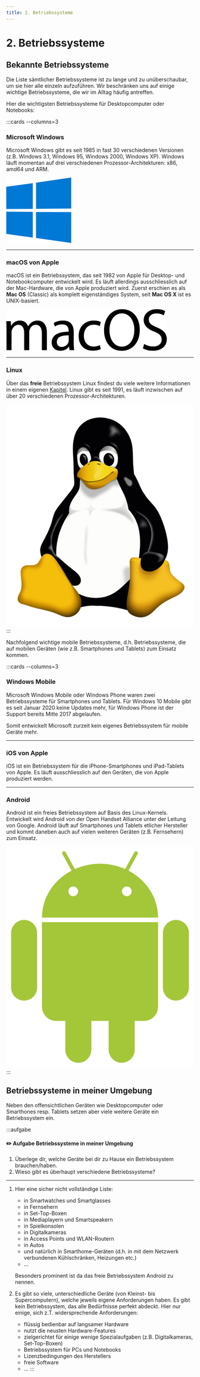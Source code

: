 ```yaml
---
title: 2. Betriebssysteme
---
```


# 2. Betriebssysteme

## Bekannte Betriebssysteme
Die Liste sämtlicher Betriebssysteme ist zu lange und zu unüberschaubar, um sie hier alle einzeln aufzuführen. Wir beschränken uns auf einige wichtige Betriebssysteme, die wir im Alltag häufig antreffen.

Hier die wichtigsten Betriebssysteme für Desktopcomputer oder Notebooks:

:::cards --columns=3
### Microsoft Windows
Microsoft Windows gibt es seit 1985 in fast 30 verschiedenen Versionen (z.B. Windows 3.1, Windows 95, Windows 2000, Windows XP). Windows läuft momentan auf drei verschiedenen Prozessor-Architekturen: x86, amd64 und ARM.

![Windows 10 Logo](images/02-logo-windows.svg)
***
### macOS von Apple
macOS ist ein Betriebssystem, das seit 1982 von Apple für Desktop- und Notebookcomputer entwickelt wird. Es läuft allerdings ausschliesslich auf der Mac-Hardware, die von Apple produziert wird. Zuerst erschien es als **Mac OS** (Classic) als komplett eigenständiges System, seit **Mac OS X** ist es UNIX-basiert.

![macOS Logo](images/02-logo-macos.svg)
***
### Linux
Über das **freie** Betriebssystem Linux findest du viele weitere Informationen in einem eigenen [Kapitel](?page=%2Fcomputer%2F5-os%2F4-linux%2FREADME). Linux gibt es seit 1991, es läuft inzwischen auf über 20 verschiedenen Prozessor-Architekturen.

![Linux Maskottchen](images/02-logo-linux.svg)
:::

Nachfolgend wichtige mobile Betriebssysteme, d.h. Betriebssysteme, die auf mobilen Geräten (wie z.B. Smartphones und Tablets) zum Einsatz kommen.

:::cards --columns=3
### Windows Mobile
Microsoft Windows Mobile oder Windows Phone waren zwei Betriebssysteme für Smartphones und Tablets. Für Windows 10 Mobile gibt es seit Januar 2020 keine Updates mehr, für Windows Phone ist der Support bereits Mitte 2017 abgelaufen.

Somit entwickelt Microsoft zurzeit kein eigenes Betriebssystem für mobile Geräte mehr.
***
### iOS von Apple
iOS ist ein Betriebssystem für die iPhone-Smartphones und iPad-Tablets von Apple. Es läuft ausschliesslich auf den Geräten, die von Apple produziert werden.
***
### Android
Android ist ein freies Betriebssystem auf Basis des Linux-Kernels. Entwickelt wird Android von der Open Handset Alliance unter der Leitung von Google. Android läuft auf Smartphones und Tablets etlicher Hersteller und kommt daneben auch auf vielen weiteren Geräten (z.B. Fernsehern) zum Einsatz.

![Android Roboter](images/02-logo-android.svg)
:::


## Betriebssysteme in meiner Umgebung

Neben den offensichtlichen Geräten wie Desktopcomputer oder Smarthones resp. Tablets setzen aber viele weitere Geräte ein Betriebssystem ein.

:::aufgabe
#### ✏️ Aufgabe Betriebssysteme in meiner Umgebung
1. Überlege dir, welche Geräte bei dir zu Hause ein Betriebssystem brauchen/haben.
2. Wieso gibt es überhaupt verschiedene Betriebssysteme?

***
1. Hier eine sicher nicht vollständige Liste:
   - in Smartwatches und Smartglasses
   - in Fernsehern
   - in Set-Top-Boxen
   - in Mediaplayern und Smartspeakern
   - in Spielkonsolen
   - in Digitalkameras
   - in Access Points und WLAN-Routern
   - in Autos
   - und natürlich in Smarthome-Geräten (d.h. in mit dem Netzwerk verbundenen Kühlschränken, Heizungen etc.)
   - ...

   Besonders prominent ist da das freie Betriebssystem Android zu nennen.
2. Es gibt so viele, unterschiedliche Geräte (von Kleinst- bis Supercomputern), welche jeweils eigene Anforderungen haben. Es gibt kein Betriebssystem, das alle Bedürfnisse perfekt abdeckt. Hier nur einige, sich z.T. widersprechende Anforderungen:
   - flüssig bedienbar auf langsamer Hardware
   - nutzt die neusten Hardware-Features
   - zielgerichtet für einige wenige Spezialaufgaben (z.B. Digitalkameras, Set-Top-Boxen)
   - Betriebssystem für PCs und Notebooks
   - Lizenzbedingungen des Herstellers
   - freie Software
   - ...
:::
